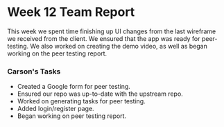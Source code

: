 # Week 12 Team Report

This week we spent time finishing up UI changes from the last wireframe we received from the client. We ensured that the
app was ready for peer-testing. We also worked on creating the demo video, as well as began working on the peer testing
report.

### Carson's Tasks

- Created a Google form for peer testing.
- Ensured our repo was up-to-date with the upstream repo.
- Worked on generating tasks for peer testing.
- Added login/register page.
- Began working on peer testing report.
